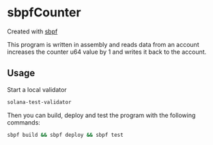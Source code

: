 # sbpfCounter

Created with [sbpf](https://github.com/deanmlittle/sbpf)

This program is written in assembly and reads data from an account increases the counter u64 value by 1 and writes it back to the account.

## Usage

Start a local validator

```bash
solana-test-validator
```

Then you can build, deploy and test the program with the following commands:

```bash
sbpf build && sbpf deploy && sbpf test
```
